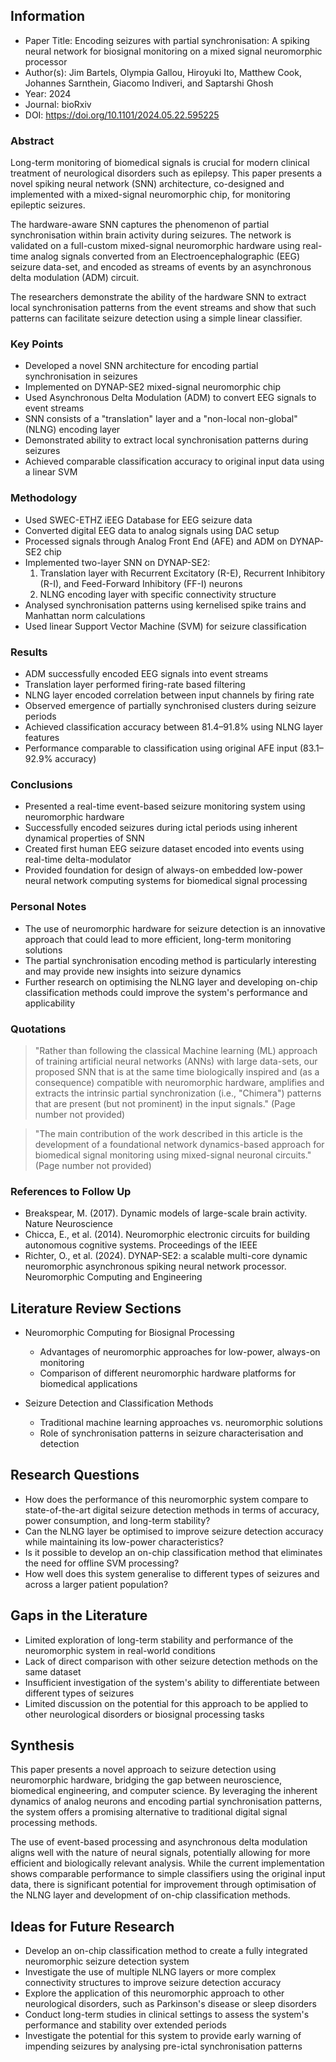 ## Information

- Paper Title: Encoding seizures with partial synchronisation: A spiking neural network for biosignal monitoring on a mixed signal neuromorphic processor
- Author(s): Jim Bartels, Olympia Gallou, Hiroyuki Ito, Matthew Cook, Johannes Sarnthein, Giacomo Indiveri, and Saptarshi Ghosh
- Year: 2024
- Journal: bioRxiv
- DOI: https://doi.org/10.1101/2024.05.22.595225

### Abstract

Long-term monitoring of biomedical signals is crucial for modern clinical treatment of neurological disorders such as epilepsy. This paper presents a novel spiking neural network (SNN) architecture, co-designed and implemented with a mixed-signal neuromorphic chip, for monitoring epileptic seizures. 

The hardware-aware SNN captures the phenomenon of partial synchronisation within brain activity during seizures. The network is validated on a full-custom mixed-signal neuromorphic hardware using real-time analog signals converted from an Electroencephalographic (EEG) seizure data-set, and encoded as streams of events by an asynchronous delta modulation (ADM) circuit. 

The researchers demonstrate the ability of the hardware SNN to extract local synchronisation patterns from the event streams and show that such patterns can facilitate seizure detection using a simple linear classifier.

### Key Points

- Developed a novel SNN architecture for encoding partial synchronisation in seizures
- Implemented on DYNAP-SE2 mixed-signal neuromorphic chip
- Used Asynchronous Delta Modulation (ADM) to convert EEG signals to event streams
- SNN consists of a "translation" layer and a "non-local non-global" (NLNG) encoding layer
- Demonstrated ability to extract local synchronisation patterns during seizures
- Achieved comparable classification accuracy to original input data using a linear SVM

### Methodology

- Used SWEC-ETHZ iEEG Database for EEG seizure data
- Converted digital EEG data to analog signals using DAC setup
- Processed signals through Analog Front End (AFE) and ADM on DYNAP-SE2 chip
- Implemented two-layer SNN on DYNAP-SE2:
  1. Translation layer with Recurrent Excitatory (R-E), Recurrent Inhibitory (R-I), and Feed-Forward Inhibitory (FF-I) neurons
  2. NLNG encoding layer with specific connectivity structure
- Analysed synchronisation patterns using kernelised spike trains and Manhattan norm calculations
- Used linear Support Vector Machine (SVM) for seizure classification

### Results

- ADM successfully encoded EEG signals into event streams
- Translation layer performed firing-rate based filtering
- NLNG layer encoded correlation between input channels by firing rate
- Observed emergence of partially synchronised clusters during seizure periods
- Achieved classification accuracy between 81.4–91.8% using NLNG layer features
- Performance comparable to classification using original AFE input (83.1–92.9% accuracy)

### Conclusions

- Presented a real-time event-based seizure monitoring system using neuromorphic hardware
- Successfully encoded seizures during ictal periods using inherent dynamical properties of SNN
- Created first human EEG seizure dataset encoded into events using real-time delta-modulator
- Provided foundation for design of always-on embedded low-power neural network computing systems for biomedical signal processing

### Personal Notes

- The use of neuromorphic hardware for seizure detection is an innovative approach that could lead to more efficient, long-term monitoring solutions
- The partial synchronisation encoding method is particularly interesting and may provide new insights into seizure dynamics
- Further research on optimising the NLNG layer and developing on-chip classification methods could improve the system's performance and applicability

### Quotations

> "Rather than following the classical Machine learning (ML) approach of training artificial neural networks (ANNs) with large data-sets, our proposed SNN that is at the same time biologically inspired and (as a consequence) compatible with neuromorphic hardware, amplifies and extracts the intrinsic partial synchronization (i.e., "Chimera") patterns that are present (but not prominent) in the input signals." (Page number not provided)

> "The main contribution of the work described in this article is the development of a foundational network dynamics-based approach for biomedical signal monitoring using mixed-signal neuronal circuits." (Page number not provided)

### References to Follow Up

- Breakspear, M. (2017). Dynamic models of large-scale brain activity. Nature Neuroscience
- Chicca, E., et al. (2014). Neuromorphic electronic circuits for building autonomous cognitive systems. Proceedings of the IEEE
- Richter, O., et al. (2024). DYNAP-SE2: a scalable multi-core dynamic neuromorphic asynchronous spiking neural network processor. Neuromorphic Computing and Engineering

## Literature Review Sections

- Neuromorphic Computing for Biosignal Processing
  - Advantages of neuromorphic approaches for low-power, always-on monitoring
  - Comparison of different neuromorphic hardware platforms for biomedical applications

- Seizure Detection and Classification Methods
  - Traditional machine learning approaches vs. neuromorphic solutions
  - Role of synchronisation patterns in seizure characterisation and detection

## Research Questions

- How does the performance of this neuromorphic system compare to state-of-the-art digital seizure detection methods in terms of accuracy, power consumption, and long-term stability?
- Can the NLNG layer be optimised to improve seizure detection accuracy while maintaining its low-power characteristics?
- Is it possible to develop an on-chip classification method that eliminates the need for offline SVM processing?
- How well does this system generalise to different types of seizures and across a larger patient population?

## Gaps in the Literature

- Limited exploration of long-term stability and performance of the neuromorphic system in real-world conditions
- Lack of direct comparison with other seizure detection methods on the same dataset
- Insufficient investigation of the system's ability to differentiate between different types of seizures
- Limited discussion on the potential for this approach to be applied to other neurological disorders or biosignal processing tasks

## Synthesis

This paper presents a novel approach to seizure detection using neuromorphic hardware, bridging the gap between neuroscience, biomedical engineering, and computer science. By leveraging the inherent dynamics of analog neurons and encoding partial synchronisation patterns, the system offers a promising alternative to traditional digital signal processing methods. 

The use of event-based processing and asynchronous delta modulation aligns well with the nature of neural signals, potentially allowing for more efficient and biologically relevant analysis. While the current implementation shows comparable performance to simple classifiers using the original input data, there is significant potential for improvement through optimisation of the NLNG layer and development of on-chip classification methods.

## Ideas for Future Research

- Develop an on-chip classification method to create a fully integrated neuromorphic seizure detection system
- Investigate the use of multiple NLNG layers or more complex connectivity structures to improve seizure detection accuracy
- Explore the application of this neuromorphic approach to other neurological disorders, such as Parkinson's disease or sleep disorders
- Conduct long-term studies in clinical settings to assess the system's performance and stability over extended periods
- Investigate the potential for this system to provide early warning of impending seizures by analysing pre-ictal synchronisation patterns